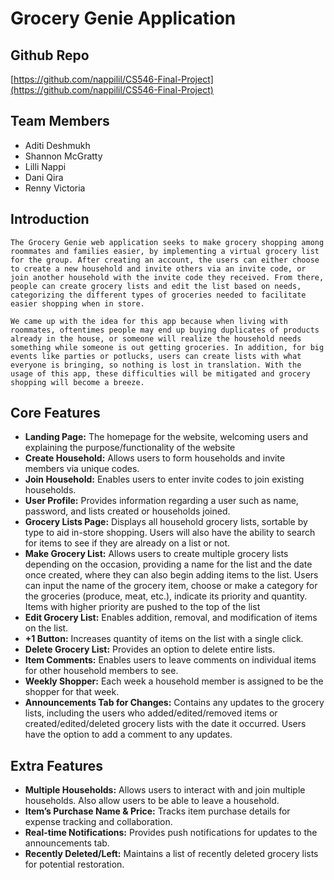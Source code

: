 # Grocery Genie Application

## Github Repo
[https://github.com/nappilil/CS546-Final-Project](https://github.com/nappilil/CS546-Final-Project)

## Team Members
- Aditi Deshmukh
- Shannon McGratty
- Lilli Nappi
- Dani Qira
- Renny Victoria

## Introduction
	The Grocery Genie web application seeks to make grocery shopping among roommates and families easier, by implementing a virtual grocery list for the group. After creating an account, the users can either choose to create a new household and invite others via an invite code, or join another household with the invite code they received. From there, people can create grocery lists and edit the list based on needs, categorizing the different types of groceries needed to facilitate easier shopping when in store.

    We came up with the idea for this app because when living with roommates, oftentimes people may end up buying duplicates of products already in the house, or someone will realize the household needs something while someone is out getting groceries. In addition, for big events like parties or potlucks, users can create lists with what everyone is bringing, so nothing is lost in translation. With the usage of this app, these difficulties will be mitigated and grocery shopping will become a breeze.

## Core Features
- **Landing Page:** The homepage for the website, welcoming users and explaining the purpose/functionality of the website 
- **Create Household:** Allows users to form households and invite members via unique codes.
- **Join Household:** Enables users to enter invite codes to join existing households.
- **User Profile:** Provides information regarding a user such as name, password, and lists created or households joined.
- **Grocery Lists Page:** Displays all household grocery lists, sortable by type to aid in-store shopping. Users will also have the ability to search for items to see if they are already on a list or not.
- **Make Grocery List:** Allows users to create multiple grocery lists depending on the occasion, providing a name for the list and the date once created, where they can also begin adding items to the list. Users can input the name of the grocery item, choose or make a category for the groceries (produce, meat, etc.), indicate its priority and quantity. Items with higher priority are pushed to the top of the list
- **Edit Grocery List:** Enables addition, removal, and modification of items on the list.
- **+1 Button:** Increases quantity of items on the list with a single click.
- **Delete Grocery List:** Provides an option to delete entire lists.
- **Item Comments:** Enables users to leave comments on individual items for other household members to see.
- **Weekly Shopper:** Each week a household member is assigned to be the shopper for that week.
- **Announcements Tab for Changes:**  Contains any updates to the grocery lists, including the users who added/edited/removed items or created/edited/deleted grocery lists with the date it occurred. Users have the option to add a comment to any updates. 

## Extra Features
- **Multiple Households:** Allows users to interact with and join multiple households. Also allow users to be able to leave a household. 
- **Item’s Purchase Name & Price:** Tracks item purchase details for expense tracking and collaboration.
- **Real-time Notifications:** Provides push notifications for updates to the announcements tab.
- **Recently Deleted/Left:** Maintains a list of recently deleted grocery lists for potential restoration.
